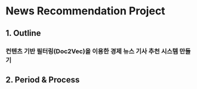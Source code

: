 # News Recommendation Project
## 1. Outline
### 컨텐츠 기반 필터링(Doc2Vec)을 이용한 경제 뉴스 기사 추천 시스템 만들기
## 2. Period & Process
###
